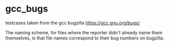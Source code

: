 # gcc_bugs
testcases taken from the gcc bugzilla
https://gcc.gnu.org/bugs/

The naming scheme, for files where the reporter didn't already name them themselves,
is that file names correspond to their bug numbers on bugzilla.
